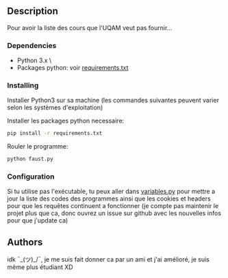 ﻿## Description

Pour avoir la liste des cours que l'UQAM veut pas fournir...

### Dependencies

- Python 3.x \
- Packages python: voir [requirements.txt](requirements.txt)

### Installing

Installer Python3 sur sa machine (les commandes suivantes peuvent varier selon les systèmes d'exploitation)

Installer les packages python necessaire:
```bash
pip install -r requirements.txt
```

Rouler le programme:
```bash
python faust.py
```

### Configuration

Si tu utilise pas l'exécutable, tu peux aller dans [variables.py](variables.py) pour mettre a jour la liste des codes des programmes ainsi que les cookies et headers pour que les requêtes continuent a fonctionner (je compte pas maintenir le projet plus que ca, donc ouvrez un issue sur github avec les nouvelles infos pour que j'update ca)

## Authors

idk ¯\_(ツ)_/¯, je me suis fait donner ca par un ami et j'ai amélioré, je suis même plus étudiant XD
